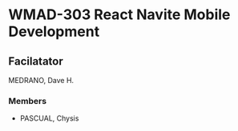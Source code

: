 # WMAD-303 React Navite Mobile Development

## Facilatator 
MEDRANO, Dave H.

### Members
- PASCUAL, Chysis
